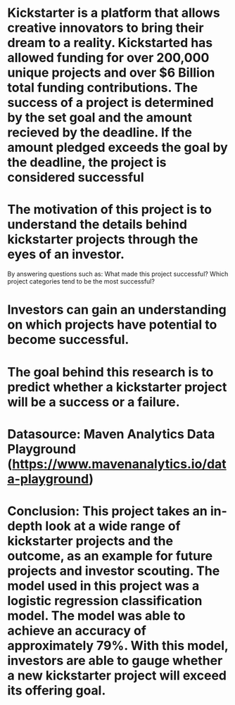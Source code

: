 # Kickstarter is a platform that allows creative innovators to bring their dream to a reality. Kickstarted has allowed funding for over 200,000 unique projects and over $6 Billion total funding contributions. The success of a project is determined by the set goal and the amount recieved by the deadline. If the amount pledged exceeds the goal by the deadline, the project is considered successful

# The motivation of this project is to understand the details behind kickstarter projects through the eyes of an investor.

By answering questions such as:
    What made this project successful?
    Which project categories tend to be the most successful?
# Investors can gain an understanding on which projects have potential to become successful.

# The goal behind this research is to predict whether a kickstarter project will be a success or a failure.

# Datasource: Maven Analytics Data Playground (https://www.mavenanalytics.io/data-playground)

# Conclusion: This project takes an in-depth look at a wide range of kickstarter projects and the outcome, as an example for future projects and investor scouting. The model used in this project was a logistic regression classification model. The model was able to achieve an accuracy of approximately 79%. With this model, investors are able to gauge whether a new kickstarter project will exceed its offering goal.